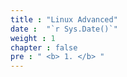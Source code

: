 ```yaml
---
title : "Linux Advanced"
date :  "`r Sys.Date()`" 
weight : 1 
chapter : false
pre : " <b> 1. </b> "
---
```



